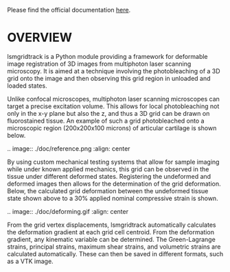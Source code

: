 Please find the official documentation [here](http://lsmgridtrack.readthedocs.io/en/master/).

OVERVIEW
==========

lsmgridtrack is a Python module providing a framework for deformable image registration of 3D images from multiphoton laser scanning microscopy. It is aimed at a technique involving the photobleaching of a 3D grid onto the image and then observing this grid region in unloaded and loaded states.

Unlike confocal microscopes, multiphoton laser scanning microscopes can target a precise excitation volume. This allows for local photobleaching not only in the x-y plane but also the z, and thus a 3D grid can be drawn on fluorostained tissue. An example of such a grid photobleached onto a microscopic region (200x200x100 microns) of articular cartilage is shown below.

.. image:: ./doc/reference.png
   :align: center

By using custom mechanical testing systems that allow for sample imaging while under known applied mechanics, this grid can be observed in the tissue under different deformed states. Registering the undeformed and deformed images then allows for the determination of the grid deformation. Below, the calculated grid deformation between the undeformed tissue state shown above to a 30% applied nominal compressive strain is shown.

.. image:: ./doc/deforming.gif
   :align: center

From the grid vertex displacements, lsmgridtrack automatically calculates the deformation gradient at each grid cell centroid. From the deformation gradient, any kinematic variable can be determined. The Green-Lagrange strains, principal strains, maximum shear strains, and volumetric strains are calculated automatically. These can then be saved in different formats, such as a VTK image. 
